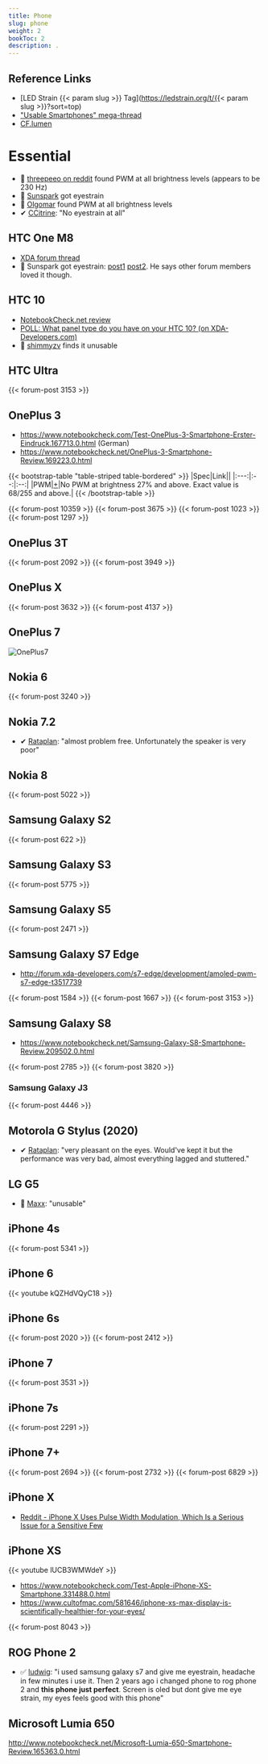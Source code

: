 ```yaml
---
title: Phone
slug: phone
weight: 2
bookToc: 2
description: .
---
```

## Reference Links

* [LED Strain {{< param slug >}} Tag](https://ledstrain.org/t/{{< param slug >}}?sort=top)
* ["Usable Smartphones" mega-thread](https://ledstrain.org/d/21-usable-smartphones)
* [CF.lumen](https://ledstrain.org/d/21-usable-smartphones/277)

# Essential

* 🛑 [threepeeo on reddit](https://www.reddit.com/r/essential/comments/96v6ft/essential_phone_screen_flicker/) found PWM at all brightness levels (appears to be 230 Hz)
* 🛑 [Sunspark](https://ledstrain.org/d/21-usable-smartphones/675) got eyestrain
* 🛑 [Olgomar](https://ledstrain.org/d/21-usable-smartphones/683) found PWM at all brightness levels
* ✔ [CCitrine](https://ledstrain.org/d/21-usable-smartphones/738): "No eyestrain at all"

## HTC One M8

* [XDA forum thread](http://forum.xda-developers.com/showthread.php?t=2705983)
* 🛑 Sunspark got eyestrain: [post1](https://ledstrain.org/d/21-usable-smartphones/66) [post2](https://ledstrain.org/d/21-usable-smartphones/107). He says other forum members loved it though.

## HTC 10

* [NotebookCheck.net review](https://www.notebookcheck.net/HTC-10-Smartphone-Review.165871.0.html)
* [POLL: What panel type do you have on your HTC 10? (on XDA-Developers.com)](https://forum.xda-developers.com/htc-10/how-to/poll-panel-htc-10-main-s820-variant-t3370972)
* 🛑 [shimmyzv](https://ledstrain.org/d/21-usable-smartphones/126) finds it unusable

## HTC Ultra

{{< forum-post 3153 >}}

## OnePlus 3

* https://www.notebookcheck.com/Test-OnePlus-3-Smartphone-Erster-Eindruck.167713.0.html (German)
* https://www.notebookcheck.net/OnePlus-3-Smartphone-Review.169223.0.html

{{< bootstrap-table "table-striped table-bordered" >}}
|Spec|Link||
|:---:|:--:|:--:|
|PWM|[+](https://ledstrain.org/d/21-usable-smartphones/1301)|No PWM at brightness 27% and above. Exact value is 68/255 and above.|
{{< /bootstrap-table >}}

{{< forum-post 10359 >}}
{{< forum-post 3675 >}}
{{< forum-post 1023 >}}
{{< forum-post 1297 >}}

## OnePlus 3T

{{< forum-post 2092 >}}
{{< forum-post 3949 >}}

## OnePlus X

{{< forum-post 3632 >}}
{{< forum-post 4137 >}}

## OnePlus 7

![OnePlus7](https://www.xda-developers.com/files/2019/05/OnePlus-7-Pro-OxygenOS-9-Display-Settings-11.jpg)

## Nokia 6

{{< forum-post 3240 >}}

## Nokia 7.2

* ✔ [Rataplan](https://ledstrain.org/d/21-usable-smartphones/2039): "almost problem free. Unfortunately the speaker is very poor"

## Nokia 8

{{< forum-post 5022 >}}

## Samsung Galaxy S2

{{< forum-post 622 >}}

## Samsung Galaxy S3

{{< forum-post 5775 >}}

## Samsung Galaxy S5

{{< forum-post 2471 >}}

## Samsung Galaxy S7 Edge

* http://forum.xda-developers.com/s7-edge/development/amoled-pwm-s7-edge-t3517739

{{< forum-post 1584 >}}
{{< forum-post 1667 >}}
{{< forum-post 3153 >}}

## Samsung Galaxy S8

* https://www.notebookcheck.net/Samsung-Galaxy-S8-Smartphone-Review.209502.0.html

{{< forum-post 2785 >}}
{{< forum-post 3820 >}}

### Samsung Galaxy J3

{{< forum-post 4446 >}}

## Motorola G Stylus (2020)

* ✔ [Rataplan](https://ledstrain.org/d/21-usable-smartphones/2039): "very pleasant on the eyes. Would've kept it but the performance was very bad, almost everything lagged and stuttered."

## LG G5

* 🛑 [Maxx](https://ledstrain.org/d/21-usable-smartphones/189): "unusable"

## iPhone 4s

{{< forum-post 5341 >}}

## iPhone 6

{{< youtube kQZHdVQyC18 >}}

## iPhone 6s

{{< forum-post 2020 >}}
{{< forum-post 2412 >}}

## iPhone 7

{{< forum-post 3531 >}}

## iPhone 7s

{{< forum-post 2291 >}}

## iPhone 7+

{{< forum-post 2694 >}}
{{< forum-post 2732 >}}
{{< forum-post 6829 >}}

## iPhone X

* [Reddit - iPhone X Uses Pulse Width Modulation, Which Is a Serious Issue for a Sensitive Few
  ](https://www.reddit.com/r/apple/comments/7uv6m3/iphone_x_uses_pulse_width_modulation_which_is_a/)

## iPhone XS

{{< youtube lUCB3WMWdeY >}}  

* https://www.notebookcheck.com/Test-Apple-iPhone-XS-Smartphone.331488.0.html
* https://www.cultofmac.com/581646/iphone-xs-max-display-is-scientifically-healthier-for-your-eyes/

{{< forum-post 8043 >}}

## ROG Phone 2

* ✅ [ludwig](https://ledstrain.org/d/21-usable-smartphones/2040): "i used samsung galaxy s7 and give me eyestrain, headache in few minutes i use it. Then 2 years ago i changed phone to rog phone 2 and **this phone just perfect**. Screen is oled but dont give me eye strain, my eyes feels good with this phone"

## Microsoft Lumia 650

http://www.notebookcheck.net/Microsoft-Lumia-650-Smartphone-Review.165363.0.html
